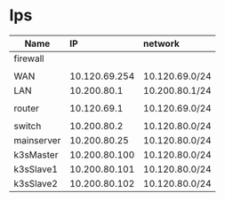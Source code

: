 # Ips


| Name       | IP            | network        |
| ---------- | :------------ | :------------- |
| firewall   |
|            |
| WAN        | 10.120.69.254 | 10.120.69.0/24 |
| LAN        | 10.200.80.1   | 10.200.80.1/24 |
|            |
| router     | 10.120.69.1   | 10.120.69.0/24 |
|            |
| switch     | 10.200.80.2   | 10.120.80.0/24 |
| mainserver | 10.200.80.25  | 10.120.80.0/24 |
| k3sMaster  | 10.200.80.100 | 10.120.80.0/24 |
| k3sSlave1  | 10.200.80.101 | 10.120.80.0/24 |
| k3sSlave2  | 10.200.80.102 | 10.120.80.0/24 |
